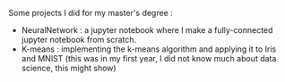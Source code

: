 Some projects I did for my master's degree :
- NeuralNetwork : a jupyter notebook where I make a fully-connected jupyter notebook from scratch.
- K-means : implementing the k-means algorithm and applying it to Iris and MNIST (this was in my first year, I did not know much about data science, this might show)
